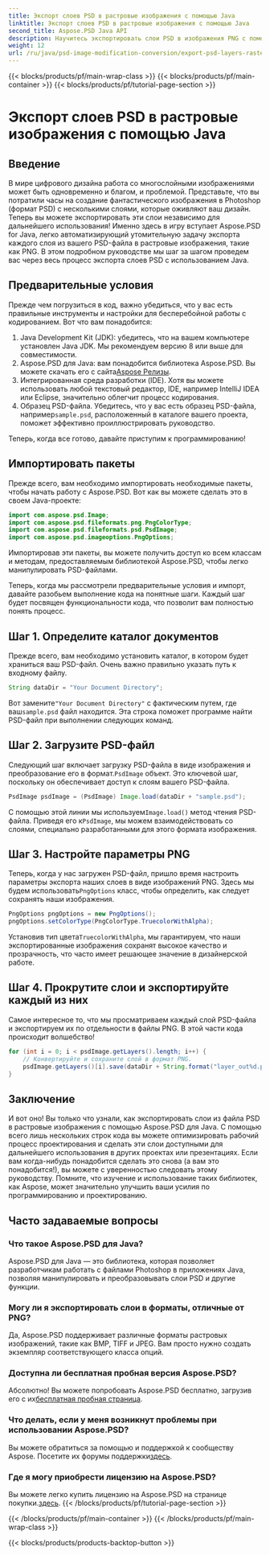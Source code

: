 ```yaml
---
title: Экспорт слоев PSD в растровые изображения с помощью Java
linktitle: Экспорт слоев PSD в растровые изображения с помощью Java
second_title: Aspose.PSD Java API
description: Научитесь экспортировать слои PSD в изображения PNG с помощью Aspose.PSD для Java. Откройте для себя беспрепятственные манипуляции с файлами с помощью нашего подробного пошагового руководства.
weight: 12
url: /ru/java/psd-image-modification-conversion/export-psd-layers-raster-images/
---
```


{{< blocks/products/pf/main-wrap-class >}}
{{< blocks/products/pf/main-container >}}
{{< blocks/products/pf/tutorial-page-section >}}

# Экспорт слоев PSD в растровые изображения с помощью Java

## Введение

В мире цифрового дизайна работа со многослойными изображениями может быть одновременно и благом, и проблемой. Представьте, что вы потратили часы на создание фантастического изображения в Photoshop (формат PSD) с несколькими слоями, которые оживляют ваш дизайн. Теперь вы можете экспортировать эти слои независимо для дальнейшего использования! Именно здесь в игру вступает Aspose.PSD for Java, легко автоматизирующий утомительную задачу экспорта каждого слоя из вашего PSD-файла в растровые изображения, такие как PNG. В этом подробном руководстве мы шаг за шагом проведем вас через весь процесс экспорта слоев PSD с использованием Java.

## Предварительные условия

Прежде чем погрузиться в код, важно убедиться, что у вас есть правильные инструменты и настройки для бесперебойной работы с кодированием. Вот что вам понадобится:

1. Java Development Kit (JDK): убедитесь, что на вашем компьютере установлен Java JDK. Мы рекомендуем версию 8 или выше для совместимости.
2.  Aspose.PSD для Java: вам понадобится библиотека Aspose.PSD. Вы можете скачать его с сайта[Aspose Релизы](https://releases.aspose.com/psd/java/). 
3. Интегрированная среда разработки (IDE). Хотя вы можете использовать любой текстовый редактор, IDE, например IntelliJ IDEA или Eclipse, значительно облегчит процесс кодирования.
4.  Образец PSD-файла. Убедитесь, что у вас есть образец PSD-файла, например`sample.psd`, расположенный в каталоге вашего проекта, поможет эффективно проиллюстрировать руководство.

Теперь, когда все готово, давайте приступим к программированию!

## Импортировать пакеты

Прежде всего, вам необходимо импортировать необходимые пакеты, чтобы начать работу с Aspose.PSD. Вот как вы можете сделать это в своем Java-проекте:

```java
import com.aspose.psd.Image;
import com.aspose.psd.fileformats.png.PngColorType;
import com.aspose.psd.fileformats.psd.PsdImage;
import com.aspose.psd.imageoptions.PngOptions;
```

Импортировав эти пакеты, вы можете получить доступ ко всем классам и методам, предоставляемым библиотекой Aspose.PSD, чтобы легко манипулировать PSD-файлами.

Теперь, когда мы рассмотрели предварительные условия и импорт, давайте разобьем выполнение кода на понятные шаги. Каждый шаг будет посвящен функциональности кода, что позволит вам полностью понять процесс.

## Шаг 1. Определите каталог документов

Прежде всего, вам необходимо установить каталог, в котором будет храниться ваш PSD-файл. Очень важно правильно указать путь к входному файлу.

```java
String dataDir = "Your Document Directory";
```

 Вот замените`"Your Document Directory"` с фактическим путем, где ваш`sample.psd` файл находится. Эта строка поможет программе найти PSD-файл при выполнении следующих команд.

## Шаг 2. Загрузите PSD-файл

 Следующий шаг включает загрузку PSD-файла в виде изображения и преобразование его в формат.`PsdImage` объект. Это ключевой шаг, поскольку он обеспечивает доступ к слоям вашего PSD-файла.

```java
PsdImage psdImage = (PsdImage) Image.load(dataDir + "sample.psd");
```

 С помощью этой линии мы используем`Image.load()` метод чтения PSD-файла. Приведя его к`PsdImage`, мы можем взаимодействовать со слоями, специально разработанными для этого формата изображения.

## Шаг 3. Настройте параметры PNG

Теперь, когда у нас загружен PSD-файл, пришло время настроить параметры экспорта наших слоев в виде изображений PNG. Здесь мы будем использовать`PngOptions` класс, чтобы определить, как следует сохранять наши изображения.

```java
PngOptions pngOptions = new PngOptions();
pngOptions.setColorType(PngColorType.TruecolorWithAlpha);
```

 Установив тип цвета`TruecolorWithAlpha`, мы гарантируем, что наши экспортированные изображения сохранят высокое качество и прозрачность, что часто имеет решающее значение в дизайнерской работе.

## Шаг 4. Прокрутите слои и экспортируйте каждый из них

Самое интересное то, что мы просматриваем каждый слой PSD-файла и экспортируем их по отдельности в файлы PNG. В этой части кода происходит волшебство!

```java
for (int i = 0; i < psdImage.getLayers().length; i++) {
    // Конвертируйте и сохраните слой в формат PNG.
    psdImage.getLayers()[i].save(dataDir + String.format("layer_out%d.png", i + 1), pngOptions);
}
```

## Заключение

И вот оно! Вы только что узнали, как экспортировать слои из файла PSD в растровые изображения с помощью Aspose.PSD для Java. С помощью всего лишь нескольких строк кода вы можете оптимизировать рабочий процесс проектирования и сделать эти слои доступными для дальнейшего использования в других проектах или презентациях. Если вам когда-нибудь понадобится сделать это снова (а вам это понадобится!), вы можете с уверенностью следовать этому руководству. Помните, что изучение и использование таких библиотек, как Aspose, может значительно улучшить ваши усилия по программированию и проектированию.

## Часто задаваемые вопросы

### Что такое Aspose.PSD для Java?
Aspose.PSD для Java — это библиотека, которая позволяет разработчикам работать с файлами Photoshop в приложениях Java, позволяя манипулировать и преобразовывать слои PSD и другие функции.

### Могу ли я экспортировать слои в форматы, отличные от PNG?
Да, Aspose.PSD поддерживает различные форматы растровых изображений, такие как BMP, TIFF и JPEG. Вам просто нужно создать экземпляр соответствующего класса опций.

### Доступна ли бесплатная пробная версия Aspose.PSD?
 Абсолютно! Вы можете попробовать Aspose.PSD бесплатно, загрузив его с их[бесплатная пробная страница](https://releases.aspose.com/).

### Что делать, если у меня возникнут проблемы при использовании Aspose.PSD?
Вы можете обратиться за помощью и поддержкой к сообществу Aspose. Посетите их форумы поддержки[здесь](https://forum.aspose.com/c/psd/34).

### Где я могу приобрести лицензию на Aspose.PSD?
 Вы можете легко купить лицензию на Aspose.PSD на странице покупки.[здесь](https://purchase.aspose.com/buy).
{{< /blocks/products/pf/tutorial-page-section >}}

{{< /blocks/products/pf/main-container >}}
{{< /blocks/products/pf/main-wrap-class >}}

{{< blocks/products/products-backtop-button >}}
